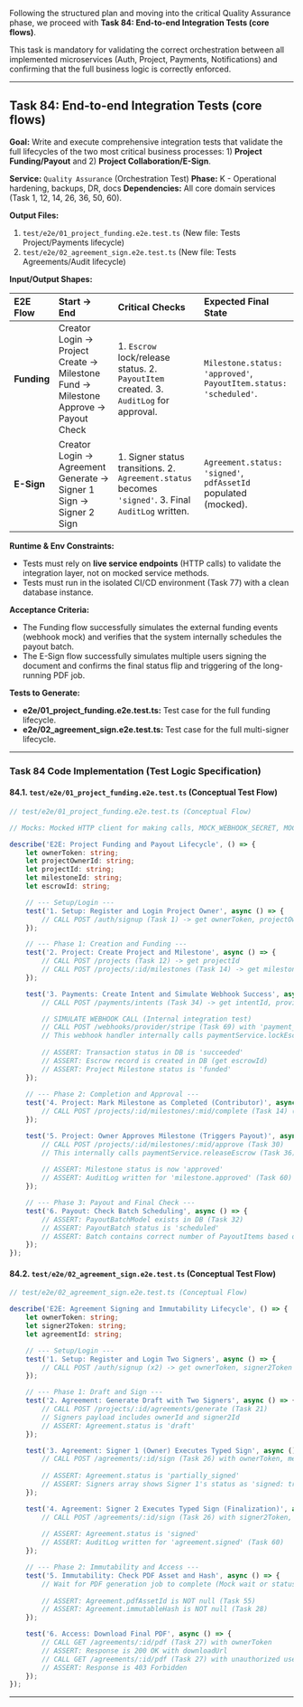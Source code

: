 Following the structured plan and moving into the critical Quality Assurance phase, we proceed with **Task 84: End-to-end Integration Tests (core flows)**.

This task is mandatory for validating the correct orchestration between all implemented microservices (Auth, Project, Payments, Notifications) and confirming that the full business logic is correctly enforced.

***

## **Task 84: End-to-end Integration Tests (core flows)**

**Goal:** Write and execute comprehensive integration tests that validate the full lifecycles of the two most critical business processes: 1) **Project Funding/Payout** and 2) **Project Collaboration/E-Sign**.

**Service:** `Quality Assurance` (Orchestration Test)
**Phase:** K - Operational hardening, backups, DR, docs
**Dependencies:** All core domain services (Task 1, 12, 14, 26, 36, 50, 60).

**Output Files:**
1.  `test/e2e/01_project_funding.e2e.test.ts` (New file: Tests Project/Payments lifecycle)
2.  `test/e2e/02_agreement_sign.e2e.test.ts` (New file: Tests Agreements/Audit lifecycle)

**Input/Output Shapes:**

| E2E Flow | Start $\rightarrow$ End | Critical Checks | Expected Final State |
| :--- | :--- | :--- | :--- |
| **Funding** | Creator Login $\rightarrow$ Project Create $\rightarrow$ Milestone Fund $\rightarrow$ Milestone Approve $\rightarrow$ Payout Check | 1. `Escrow` lock/release status. 2. `PayoutItem` created. 3. `AuditLog` for approval. | `Milestone.status: 'approved'`, `PayoutItem.status: 'scheduled'`. |
| **E-Sign** | Creator Login $\rightarrow$ Agreement Generate $\rightarrow$ Signer 1 Sign $\rightarrow$ Signer 2 Sign | 1. Signer status transitions. 2. `Agreement.status` becomes `'signed'`. 3. Final `AuditLog` written. | `Agreement.status: 'signed'`, `pdfAssetId` populated (mocked). |

**Runtime & Env Constraints:**
*   Tests must rely on **live service endpoints** (HTTP calls) to validate the integration layer, not on mocked service methods.
*   Tests must run in the isolated CI/CD environment (Task 77) with a clean database instance.

**Acceptance Criteria:**
*   The Funding flow successfully simulates the external funding events (webhook mock) and verifies that the system internally schedules the payout batch.
*   The E-Sign flow successfully simulates multiple users signing the document and confirms the final status flip and triggering of the long-running PDF job.

**Tests to Generate:**
*   **e2e/01\_project\_funding.e2e.test.ts:** Test case for the full funding lifecycle.
*   **e2e/02\_agreement\_sign.e2e.test.ts:** Test case for the full multi-signer lifecycle.

***

### **Task 84 Code Implementation (Test Logic Specification)**

#### **84.1. `test/e2e/01_project_funding.e2e.test.ts` (Conceptual Test Flow)**

```typescript
// test/e2e/01_project_funding.e2e.test.ts (Conceptual Flow)

// Mocks: Mocked HTTP client for making calls, MOCK_WEBHOOK_SECRET, MOCK_TEST_USER_ID, MOCK_TEST_CREATOR_ID

describe('E2E: Project Funding and Payout Lifecycle', () => {
    let ownerToken: string;
    let projectOwnerId: string;
    let projectId: string;
    let milestoneId: string;
    let escrowId: string;

    // --- Setup/Login ---
    test('1. Setup: Register and Login Project Owner', async () => {
        // CALL POST /auth/signup (Task 1) -> get ownerToken, projectOwnerId
    });

    // --- Phase 1: Creation and Funding ---
    test('2. Project: Create Project and Milestone', async () => {
        // CALL POST /projects (Task 12) -> get projectId
        // CALL POST /projects/:id/milestones (Task 14) -> get milestoneId (Milestone status: 'pending')
    });

    test('3. Payments: Create Intent and Simulate Webhook Success', async () => {
        // CALL POST /payments/intents (Task 34) -> get intentId, providerId

        // SIMULATE WEBHOOK CALL (Internal integration test)
        // CALL POST /webhooks/provider/stripe (Task 69) with 'payment_intent.succeeded' payload
        // This webhook handler internally calls paymentService.lockEscrow (Task 35)
        
        // ASSERT: Transaction status in DB is 'succeeded'
        // ASSERT: Escrow record is created in DB (get escrowId)
        // ASSERT: Project Milestone status is 'funded'
    });
    
    // --- Phase 2: Completion and Approval ---
    test('4. Project: Mark Milestone as Completed (Contributor)', async () => {
        // CALL POST /projects/:id/milestones/:mid/complete (Task 14) (Milestone status: 'completed')
    });

    test('5. Project: Owner Approves Milestone (Triggers Payout)', async () => {
        // CALL POST /projects/:id/milestones/:mid/approve (Task 30)
        // This internally calls paymentService.releaseEscrow (Task 36)
        
        // ASSERT: Milestone status is now 'approved'
        // ASSERT: AuditLog written for 'milestone.approved' (Task 60)
    });

    // --- Phase 3: Payout and Final Check ---
    test('6. Payout: Check Batch Scheduling', async () => {
        // ASSERT: PayoutBatchModel exists in DB (Task 32)
        // ASSERT: PayoutBatch status is 'scheduled'
        // ASSERT: Batch contains correct number of PayoutItems based on revenue split
    });
});
```

#### **84.2. `test/e2e/02_agreement_sign.e2e.test.ts` (Conceptual Test Flow)**

```typescript
// test/e2e/02_agreement_sign.e2e.test.ts (Conceptual Flow)

describe('E2E: Agreement Signing and Immutability Lifecycle', () => {
    let ownerToken: string;
    let signer2Token: string;
    let agreementId: string;

    // --- Setup/Login ---
    test('1. Setup: Register and Login Two Signers', async () => {
        // CALL POST /auth/signup (x2) -> get ownerToken, signer2Token
    });

    // --- Phase 1: Draft and Sign ---
    test('2. Agreement: Generate Draft with Two Signers', async () => {
        // CALL POST /projects/:id/agreements/generate (Task 21)
        // Signers payload includes ownerId and signer2Id
        // ASSERT: Agreement.status is 'draft'
    });

    test('3. Agreement: Signer 1 (Owner) Executes Typed Sign', async () => {
        // CALL POST /agreements/:id/sign (Task 26) with ownerToken, method: 'typed'
        
        // ASSERT: Agreement.status is 'partially_signed'
        // ASSERT: Signers array shows Signer 1's status as 'signed: true'
    });

    test('4. Agreement: Signer 2 Executes Typed Sign (Finalization)', async () => {
        // CALL POST /agreements/:id/sign (Task 26) with signer2Token, method: 'typed'
        
        // ASSERT: Agreement.status is 'signed'
        // ASSERT: AuditLog written for 'agreement.signed' (Task 60)
    });

    // --- Phase 2: Immutability and Access ---
    test('5. Immutability: Check PDF Asset and Hash', async () => {
        // Wait for PDF generation job to complete (Mock wait or status check)
        
        // ASSERT: Agreement.pdfAssetId is NOT null (Task 55)
        // ASSERT: Agreement.immutableHash is NOT null (Task 28)
    });

    test('6. Access: Download Final PDF', async () => {
        // CALL GET /agreements/:id/pdf (Task 27) with ownerToken
        // ASSERT: Response is 200 OK with downloadUrl
        // CALL GET /agreements/:id/pdf (Task 27) with unauthorized user token
        // ASSERT: Response is 403 Forbidden
    });
});
```

---